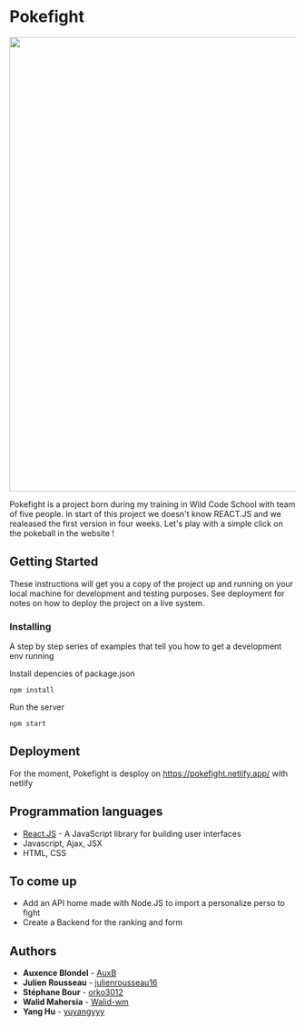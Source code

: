 # Pokefight

<p align="center">
  <img width="800" src="https://i.imgur.com/ataw5h1.png">
</p>

Pokefight is a project born during my training in Wild Code School with team of five people. 
In start of this project we doesn't know REACT.JS and we realeased the first version in four weeks.
Let's play with a simple click on the pokeball in the website !

## Getting Started

These instructions will get you a copy of the project up and running on your local machine for development and testing purposes. See deployment for notes on how to deploy the project on a live system.

### Installing

A step by step series of examples that tell you how to get a development env running

Install depencies of package.json

```
npm install
```
Run the server 

```
npm start
```

## Deployment
For the moment, Pokefight is desploy on https://pokefight.netlify.app/ with netlify

## Programmation languages

+ [React.JS](https://reactjs.org/) - A JavaScript library for building user interfaces
+ Javascript, Ajax, JSX
+ HTML, CSS

## To come up
* Add an API home made with Node.JS to import a personalize perso to fight
* Create a Backend for the ranking and form 

## Authors

* **Auxence Blondel** - [AuxB](https://github.com/AuxB)
* **Julien Rousseau** - [julienrousseau16](https://github.com/julienrousseau16)
* **Stéphane Bour** - [orko3012](https://github.com/orko3012)
* **Walid Mahersia** - [Walid-wm](https://github.com/Walid-wm)
* **Yang Hu** - [yuyangyyy](https://github.com/yuyangyyy)

